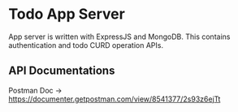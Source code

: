 # Todo App Server 
App server is written with ExpressJS and MongoDB. This contains authentication and todo CURD operation APIs.

## API Documentations
Postman Doc -> https://documenter.getpostman.com/view/8541377/2s93z6ejTt
